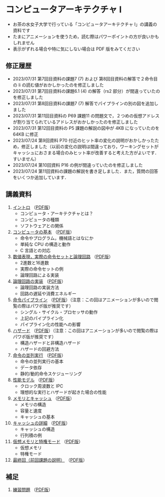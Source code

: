 # コンピュータアーキテクチャ I

* お茶の水女子大学で行っている「コンピュータアーキテクチャ I」の講義の資料です
* たまにアニメーションを使うため，読む際はパワーポイントの方が良いかもしれません
* 表示がずれる場合や特に気にしない場合は PDF 版をみてください

## 修正履歴
* 2023/07/31 第7回目資料の課題7 (7) および 第8回目資料の解答で２命令目の li の読む値がおかしかったのを修正しました
* 2023/07/31 第7回目資料の課題6.1 (4) の解答（rs2 部分）が間違っていたのを修正しました
* 2023/07/31 第8回目資料の課題7 (7) 解答でパイプラインの別の図を追加しました
* 2023/07/31 第11回目資料の P69 課題11 の問題文で，２つめの仮想アドレスが割り当てられているアドレスがおかしかったのを修正しました
* 2023/07/31 第12回目資料の P5 課題の解説の図中が 4KB になっていたのを 64KB に修正
* 2023/07/24 第9回資料 P70 付近のヒット率の変化の説明がおかしかったため，修正しました（以前の変化の説明は間違っており，ワーキングセットがキャッシュにおさまる場合のみヒット率が改善すると考えた方がよいです．すいません）
* 2023/07/24 第10回資料 P16 の例が間違っていたのを修正しました
* 2023/07/24 第11回資料の課題の解説を書き足しました．また，質問の回答をいくつか追加しています． 


## 講義資料

1. [イントロ](./cai-shioya-01.pptx?raw=true) （[PDF版](./cai-shioya-01.pdf)）
    * コンピュータ・アーキテクチャとは？
    * コンピュータの種類
    * ソフトウェアとの関係
2. [コンピュータの基本](./cai-shioya-02.pptx?raw=true) （[PDF版](./cai-shioya-02.pdf)）
    * 命令やプログラム，機械語とはなにか
    * 単純な CPU の構造と動作
    * C 言語との対応
3. [数値表現，実際の命令セットと論理回路](./cai-shioya-03.pptx?raw=true) （[PDF版](./cai-shioya-03.pdf)）
    * 2進数と16進数
    * 実際の命令セットの例
    * 論理回路による実装
4. [論理回路の実装](./cai-shioya-04.pptx?raw=true) （[PDF版](./cai-shioya-04.pdf)）
    * 論理回路の実装方法
    * 回路の遅延や消費エネルギー
5. [命令パイプライン](./cai-shioya-05.pptx?raw=true) （[PDF版](./cai-shioya-05.pdf)）（注意：この回はアニメーションが多いので閲覧の際はパワポ版が推奨です）
    * シングル・サイクル・プロセッサの動作
    * 上記のパイプライン化
    * パイプライン化の性能への影響
6. [ハザード](./cai-shioya-06.pptx?raw=true) （[PDF版](./cai-shioya-06.pdf)）（注意：この回はアニメーションが多いので閲覧の際はパワポ版が推奨です）
    * 構造ハザードと非構造ハザード
    * ハザードの回避方法
7. [命令の並列実行](./cai-shioya-07.pptx?raw=true) （[PDF版](./cai-shioya-07.pdf)）
    * 命令の並列実行の基本
    * データ依存
    * 静的/動的命令スケジューリング
8. [性能モデル](./cai-shioya-08.pptx?raw=true) （[PDF版](./cai-shioya-08.pdf)）
    * クロック周波数と IPC 
    * 理想的な実行とハザードが起きた場合の性能
9. [メモリとキャッシュ](./cai-shioya-09.pptx?raw=true) （[PDF版](./cai-shioya-09.pdf)）
    * メモリの構造
    * 容量と速度
    * キャッシュの基本
10. [キャッシュの詳細](./cai-shioya-10.pptx?raw=true) （[PDF版](./cai-shioya-10.pdf)）
    * キャッシュの構造
    * 行列積の例
11. [仮想メモリと特権モード](./cai-shioya-11.pptx?raw=true) （[PDF版](./cai-shioya-11.pdf)）
    * 仮想メモリ
    * 特権モード
12. [最終回（前回課題の説明）](./cai-shioya-12.pptx?raw=true) （[PDF版](./cai-shioya-12.pdf)）

## 補足
1. [練習問題](./cai-shioya-exercises.pptx?raw=true) （[PDF版](./cai-shioya-exercises.pdf)）

